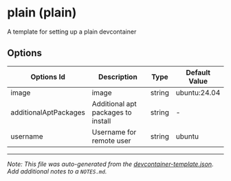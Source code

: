 
# plain (plain)

A template for setting up a plain devcontainer

## Options

| Options Id | Description | Type | Default Value |
|-----|-----|-----|-----|
| image | image | string | ubuntu:24.04 |
| additionalAptPackages | Additional apt packages to install | string | - |
| username | Username for remote user | string | ubuntu |



---

_Note: This file was auto-generated from the [devcontainer-template.json](https://github.com/taDachs/devcontainer-templates/blob/main/src/plain/devcontainer-template.json).  Add additional notes to a `NOTES.md`._
